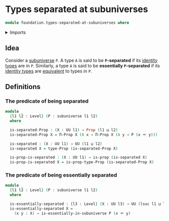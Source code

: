 # Types separated at subuniverses

```agda
module foundation.types-separated-at-subuniverses where
```

<details><summary>Imports</summary>

```agda
open import foundation.subuniverses
open import foundation.universe-levels

open import foundation-core.identity-types
open import foundation-core.propositions
```

</details>

## Idea

Consider a [subuniverse](foundation.subuniverses.md) `P`. A type `A` is said to
be **`P`-separated** if its [identity types](foundation-core.identity-types.md)
are in `P`. Similarly, a type `A` is said to be **essentially `P`-separated** if
its [identity types](foundation-core.identity-types.md) are
[equivalent](foundation-core.equivalences.md) to types in `P`.

## Definitions

### The predicate of being separated

```agda
module _
  {l1 l2 : Level} (P : subuniverse l1 l2)
  where

  is-separated-Prop : (X : UU l1) → Prop (l1 ⊔ l2)
  is-separated-Prop X = Π-Prop X (λ x → Π-Prop X (λ y → P (x ＝ y)))

  is-separated : (X : UU l1) → UU (l1 ⊔ l2)
  is-separated X = type-Prop (is-separated-Prop X)

  is-prop-is-separated : (X : UU l1) → is-prop (is-separated X)
  is-prop-is-separated X = is-prop-type-Prop (is-separated-Prop X)
```

### The predicate of being essentially separated

```agda
module _
  {l1 l2 : Level} (P : subuniverse l1 l2)
  where

  is-essentially-separated : {l3 : Level} (X : UU l3) → UU (lsuc l1 ⊔ l2 ⊔ l3)
  is-essentially-separated X =
    (x y : X) → is-essentially-in-subuniverse P (x ＝ y)
```
